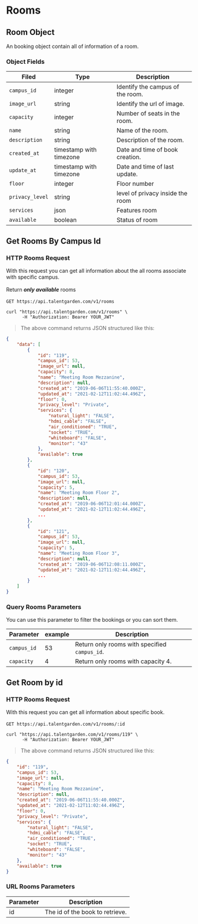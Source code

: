 # Rooms
## Room Object
An booking object contain all of information of a room.

### Object Fields
| Filed    |      Type      |  <div style="width:100%">Description</div> |
|----------|---------------|------------|
| `campus_id` |    integer   |   Identify the campus of the room.|
| `image_url` | string |   Identify the url of image. |
| `capacity` |  integer | Number of seats in the room.  |
| `name` |    string   |   Name of the room. |
| `description` |    string   |   Description of the room. |
| `created_at` | timestamp with timezone | Date and time of book creation. |
| `update_at` |    timestamp with timezone  | Date and time of last update. |
| `floor`| integer| Floor number|
|`privacy_level`| string | level of privacy inside the room|
|`services`| json | Features room |
|`available`| boolean | Status of room |

## Get Rooms By Campus Id

### HTTP Rooms Request
With this request you can get all information about the all rooms associate with specific campus. <br></br>
Return ***only available*** rooms <br></br> 
`GET https://api.talentgarden.com/v1/rooms`

```shell
curl "https://api.talentgarden.com/v1/rooms" \
      -H "Authorization: Bearer YOUR_JWT"
```
> The above command returns JSON structured like this:

```json
{
    "data": [
        {
            "id": "119",
            "campus_id": 53,
            "image_url": null,
            "capacity": 8,
            "name": "Meeting Room Mezzanine",
            "description": null,
            "created_at": "2019-06-06T11:55:40.000Z",
            "updated_at": "2021-02-12T11:02:44.496Z",
            "floor": 0,
            "privacy_level": "Private",
            "services": {
                "natural_light": "FALSE",
                "hdmi_cable": "FALSE",
                "air_conditioned": "TRUE",
                "socket": "TRUE",
                "whiteboard": "FALSE",
                "monitor": "43"
            },
            "available": true
        },
        {
            "id": "120",
            "campus_id": 53,
            "image_url": null,
            "capacity": 5,
            "name": "Meeting Room Floor 2",
            "description": null,
            "created_at": "2019-06-06T12:01:44.000Z",
            "updated_at": "2021-02-12T11:02:44.496Z",
            ...
        },
        {
            "id": "121",
            "campus_id": 53,
            "image_url": null,
            "capacity": 5,
            "name": "Meeting Room Floor 3",
            "description": null,
            "created_at": "2019-06-06T12:08:11.000Z",
            "updated_at": "2021-02-12T11:02:44.496Z",
            ...
        }
    ]
}
```
### Query Rooms Parameters
You can use this parameter to filter the bookings or you can sort them.

Parameter | example | Description
--------- | ------- | --------------
|`campus_id` | 53 | Return only rooms with specified `campus_id`.|
| `capacity` | 4 | Return only rooms with capacity 4.|

## Get Room by id

### HTTP Rooms Request
With this request you can get all information about specific book.  <br></br>
`GET https://api.talentgarden.com/v1/rooms/:id`

```shell
curl "https://api.talentgarden.com/v1/rooms/119" \
      -H "Authorization: Bearer YOUR_JWT"
```

> The above command returns JSON structured like this:

```json
{
    "id": "119",
    "campus_id": 53,
    "image_url": null,
    "capacity": 8,
    "name": "Meeting Room Mezzanine",
    "description": null,
    "created_at": "2019-06-06T11:55:40.000Z",
    "updated_at": "2021-02-12T11:02:44.496Z",
    "floor": 0,
    "privacy_level": "Private",
    "services": {
        "natural_light": "FALSE",
        "hdmi_cable": "FALSE",
        "air_conditioned": "TRUE",
        "socket": "TRUE",
        "whiteboard": "FALSE",
        "monitor": "43"
    },
    "available": true
}
```

### URL Rooms Parameters

Parameter | Description
--------- | -----------
id | The id of the book to retrieve.


